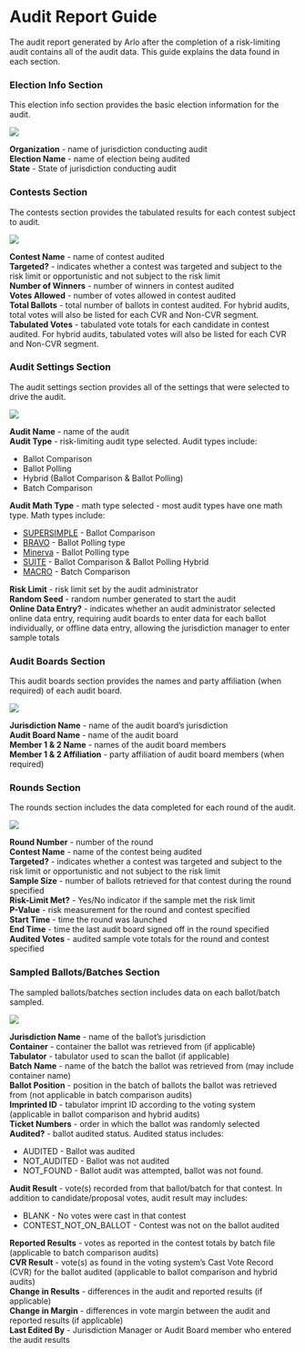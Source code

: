 # Audit Report Guide

The audit report generated by Arlo after the completion of a risk-limiting audit contains all of the audit data.  This guide explains the data found in each section.

### **Election Info Section**

This election info section provides the basic election information for the audit.

![](https://lh3.googleusercontent.com/FB9Ig6w0WoufCfg6Dd9nauPlTEA6M6eHsEgmwqce25vlc1VcPZqZyBZ23n2ID7DYc0tPdr9MAPWPoTkRcL5p\_-tbz3ScWfUGPv6OJYc4BTCNHjZ6QZ2XkOZcgSYA9KNHi9haO2R0)

**Organization** - name of jurisdiction conducting audit\
**Election Name** - name of election being audited\
**State** - State of jurisdiction conducting audit

### **Contests Section**

The contests section provides the tabulated results for each contest subject to audit.

![](https://lh4.googleusercontent.com/x-RBp62PYEwmM6GFoGK9raZDVFb82bkP\_dUpBnLWfoxQ-YzlsvXSYNno4vKUHlKJh7Cj\_VkLjky5\_dPRbgsR3igQVq31BgAtysRP4B5N6NHZfAoSiFxc2fGPPWMeKAQJmAqBf47L)

**Contest Name** - name of contest audited\
**Targeted?** - indicates whether a contest was targeted and subject to the risk limit or opportunistic and not subject to the risk limit\
**Number of Winners** - number of winners in contest audited\
**Votes Allowed** - number of votes allowed in contest audited\
**Total Ballots** - total number of ballots in contest audited. For hybrid audits, total votes will also be listed for each CVR and Non-CVR segment.\
**Tabulated Votes** - tabulated vote totals for each candidate in contest audited.  For hybrid audits, tabulated votes will also be listed for each CVR and Non-CVR segment.

### **Audit Settings Section**

The audit settings section provides all of the settings that were selected to drive the audit.&#x20;

![](https://lh6.googleusercontent.com/t276Z3sZvIJjsuKWdgk1K-rkXgg0szVZzXYglULeT9v1h\_FOxtx7rNRGhtetZwP5uA2wIJCuRKMdper33SnlN4Ce2beJdBjZ27MvYqk9IDhKqg77CfwXi0BXZEK6Yztl9knHSAKN)

**Audit Name** - name of the audit\
**Audit Type** - risk-limiting audit type selected.  Audit types include:&#x20;

* Ballot Comparison
* Ballot Polling
* Hybrid (Ballot Comparison & Ballot Polling)
* Batch Comparison

**Audit Math Type** - math type selected - most audit types have one math type.  Math types include:&#x20;

* [SUPERSIMPLE](https://www.usenix.org/legacy/events/evtwote10/tech/full\_papers/Stark.pdf) - Ballot Comparison
* [BRAVO](https://www.usenix.org/system/files/conference/evtwote12/evtwote12-final27.pdf) - Ballot Polling type
* [Minerva](https://arxiv.org/pdf/2008.02315.pdf) - Ballot Polling type
* [SUITE](https://arxiv.org/pdf/1809.04235.pdf) - Ballot Comparison & Ballot Polling Hybrid
* [MACRO](https://papers.ssrn.com/sol3/papers.cfm?abstract\_id=1443314) - Batch Comparison

**Risk Limit** - risk limit set by the audit administrator\
**Random Seed** - random number generated to start the audit\
**Online Data Entry?** - indicates whether an audit administrator selected online data entry, requiring audit boards to enter data for each ballot individually, or offline data entry, allowing the jurisdiction manager to enter sample totals&#x20;

### **Audit Boards Section**

This audit boards section provides the names and party affiliation (when required) of each audit board.

![](https://lh3.googleusercontent.com/OZA2oCLZBpk\_85o-pcrJYtOF2yXvIkUvU68kq2zJHgtiDqszZZa5-ncezaKgnDZmiE0GTcsaSz7vwsShyqWCIv6qNEYajEKIt11eZzP5MJg19FxCg7sgt230xhFXaKiqA7LLO5dW)

**Jurisdiction Name** - name of the audit board’s jurisdiction\
**Audit Board Name** - name of the audit board\
**Member 1 & 2 Name** - names of the audit board members\
**Member 1 & 2 Affiliation** - party affiliation of audit board members (when required)

### **Rounds Section**

The rounds section includes the data completed for each round of the audit.

![](https://lh6.googleusercontent.com/oYkvu9SyGff9QCrZ\_1jAmzmrKuIEMYN1BaNyyyD-A7oTYJFylGevedLmDpReX3iDMbKYbZ7rymnBdIsi-MS6J1RlxHhiWs7BkWHP5LBkknM8NEPEWluNkEyhVaoZfnplWkfcn67q)

**Round Number** - number of the round\
**Contest Name** - name of the contest being audited\
**Targeted?** - indicates whether a contest was targeted and subject to the risk limit or opportunistic and not subject to the risk limit\
**Sample Size** - number of ballots retrieved for that contest during the round specified\
**Risk-Limit Met?** - Yes/No indicator if the sample met the risk limit\
**P-Value** - risk measurement for the round and contest specified\
**Start Time** - time the round was launched\
**End Time** - time the last audit board signed off in the round specified\
**Audited Votes** - audited sample vote totals for the round and contest specified

### **Sampled Ballots/Batches Section**

The sampled ballots/batches section includes data on each ballot/batch sampled.

![](https://lh5.googleusercontent.com/o9PCQkNfjN9GfPAPjb\_BuB9\_WIyIvRfquS5\_ZgaT6RjcIhT-Na1Ti7nW5tB5tiks2XYLai3fOXYjV0LRhBTN0hHcWGwpkZJl0NhuRs\_GGGsjfuVbCTqNvovtw3v5icb8AJ9izY\_v)

**Jurisdiction Name** - name of the ballot’s jurisdiction\
**Container** - container the ballot was retrieved from (if applicable)\
**Tabulator** - tabulator used to scan the ballot (if applicable)\
**Batch Name** - name of the batch the ballot was retrieved from (may include container name)\
**Ballot Position** - position in the batch of ballots the ballot was retrieved from (not applicable in batch comparison audits)\
**Imprinted ID** - tabulator imprint ID according to the voting system (applicable in ballot comparison and hybrid audits)\
**Ticket Numbers** - order in which the ballot was randomly selected\
**Audited?** - ballot audited status.  Audited status includes:

* AUDITED - Ballot was audited
* NOT\_AUDITED - Ballot was not audited
* NOT\_FOUND - Ballot audit was attempted, ballot was not found.

**Audit Result** - vote(s) recorded from that ballot/batch for that contest.  In addition to candidate/proposal votes, audit result may includes:

* BLANK - No votes were cast in that contest
* CONTEST\_NOT\_ON\_BALLOT - Contest was not on the ballot audited

**Reported Results** - votes as reported in the contest totals by batch file (applicable to batch comparison audits)\
**CVR Result** -  vote(s) as found in the voting system’s Cast Vote Record (CVR) for the ballot audited (applicable to ballot comparison and hybrid audits)\
**Change in Results** - differences in the audit and reported results (if applicable)\
**Change in Margin** - differences in vote margin between the audit and reported results (if applicable)\
**Last Edited By** - Jurisdiction Manager or Audit Board member who entered the audit results
